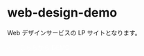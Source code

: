 # web-design-demo

Web デザインサービスの LP サイトとなります。<br />

<a href="https://ks-webdev.github.io/web-design-demo/" style="color:#ffffff;text-decoration:none;">👉🏻
こちらから DEMO</a>
